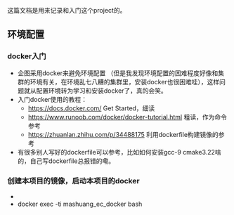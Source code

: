 这篇文档是用来记录和入门这个project的。
## 环境配置
### docker入门
* 企图采用docker来避免环境配置
（但是我发现环境配置的困难程度好像和集群的环境有关，在环境乱七八糟的集群里，安装docker也很困难哇），这样问题就从配置环境转为学习和安装docker了，真的会笑。
* 入门docker使用的教程：
    - https://docs.docker.com/ Get Started，细读
    - https://www.runoob.com/docker/docker-tutorial.html 粗读，作为命令参考
    - https://zhuanlan.zhihu.com/p/34488175 利用dockerfile构建镜像的参考
* 有很多别人写好的dockerfile可以参考，比如如何安装gcc-9 cmake3.22啥的，自己写dockerfile总报错的嘞。
### 创建本项目的镜像，启动本项目的docker
* 
* docker exec -ti mashuang_ec_docker bash
